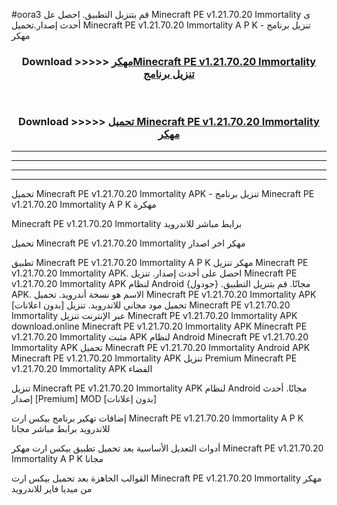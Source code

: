 #oora3 قم بتنزيل التطبيق. احصل عل Minecraft PE v1.21.70.20 Immortality ى أحدث إصدار.تحميل Minecraft PE v1.21.70.20 Immortality A P K - تنزيل برنامج مهكر



<div align="center">
<h3>Download >>>>> <a href="https://ar-sites.web.app/?ar= Minecraft PE v1.21.70.20 Immortality">مهكرMinecraft PE v1.21.70.20 Immortality تنزيل برنامج</a></h3><br>

<h3>Download >>>>> <a href="https://ar-sites.web.app/?ar= Minecraft PE v1.21.70.20 Immortality">تحميل Minecraft PE v1.21.70.20 Immortality مهكر</a></h3>
</div>


----------------------------------------------------------

----------------------------------------------------------

----------------------------------------------------------

----------------------------------------------------------


تحميل Minecraft PE v1.21.70.20 Immortality APK - تنزيل برنامج Minecraft PE v1.21.70.20 Immortality A P K مهكرة

Minecraft PE v1.21.70.20 Immortality برابط مباشر للاندرويد

تحميل Minecraft PE v1.21.70.20 Immortality مهكر اخر اصدار

تطبيق Minecraft PE v1.21.70.20 Immortality A P K مهكر
تنزيل Minecraft PE v1.21.70.20 Immortality APK. احصل على أحدث إصدار.
تنزيل Minecraft PE v1.21.70.20 Immortality APK لنظام Android مجانًا.
قم بتنزيل التطبيق. {جودول} APK. الاسم هو نسخة أندرويد.
تحميل Minecraft PE v1.21.70.20 Immortality APK [بدون اعلانات]
تحميل مود مجاني للاندرويد.
تنزيل Minecraft PE v1.21.70.20 Immortality عبر الإنترنت
تنزيل Minecraft PE v1.21.70.20 Immortality APK
download.online Minecraft PE v1.21.70.20 Immortality APK
Minecraft PE v1.21.70.20 Immortality مثبت APK لنظام Android
Minecraft PE v1.21.70.20 Immortality APK
تحميل Minecraft PE v1.21.70.20 Immortality Android APK
Minecraft PE v1.21.70.20 Immortality APK تنزيل Premium
Minecraft PE v1.21.70.20 Immortality APK الفضاء

تنزيل Minecraft PE v1.21.70.20 Immortality APK لنظام Android مجانًا. أحدث إصدار [Premium] MOD [بدون إعلانات]

إضافات تهكير برنامج بيكس ارت Minecraft PE v1.21.70.20 Immortality A P K للاندرويد برابط مباشر مجانا

أدوات التعديل الأساسية بعد تحميل تطبيق بيكس ارت مهكر Minecraft PE v1.21.70.20 Immortality A P K مجانا

القوالب الجاهزة بعد تحميل بيكس ارت Minecraft PE v1.21.70.20 Immortality مهكر من ميديا فاير للاندرويد



